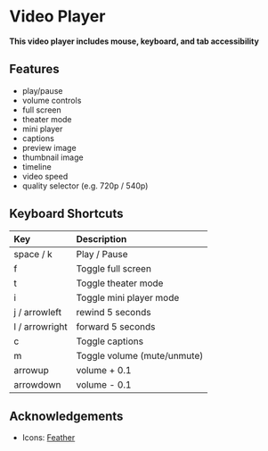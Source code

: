 # Video Player

**This video player includes mouse, keyboard, and tab accessibility**

## Features

- play/pause
- volume controls
- full screen
- theater mode
- mini player
- captions
- preview image
- thumbnail image
- timeline
- video speed
- quality selector (e.g. 720p / 540p)

## Keyboard Shortcuts

| Key            | Description                 |
| :------------- | :-------------------------- |
| space / k      | Play / Pause                |
| f              | Toggle full screen          |
| t              | Toggle theater mode         |
| i              | Toggle mini player mode     |
| j / arrowleft  | rewind 5 seconds            |
| l / arrowright | forward 5 seconds           |
| c              | Toggle captions             |
| m              | Toggle volume (mute/unmute) |
| arrowup        | volume + 0.1                |
| arrowdown      | volume - 0.1                |

## Acknowledgements

- Icons: [Feather](https://feathericons.com)

